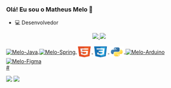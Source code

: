### Olá! Eu sou o Matheus Melo 👋

- 💻 Desenvolvedor

<div align="center">
  <a href="https://beacons.ai/melomatheus">
  <img height="130em" src="https://github-readme-stats.vercel.app/api?username=melomatheus&show_icons=true&theme=dracula&include_all_commits=true&count_private=true"/>
  <img height="130em" src="https://github-readme-stats.vercel.app/api/top-langs/?username=melomatheus&layout=compact&langs_count=7&theme=dracula"/>
</div>
<div style="display: inline_block"><br>
  <img align="center" alt="Melo-Java" height="30" width="40" src="https://cdn.jsdelivr.net/gh/devicons/devicon/icons/java/java-original.svg" />
  <img align="center" alt="Melo-Spring" height="30" width="40" src="https://cdn.jsdelivr.net/gh/devicons/devicon/icons/spring/spring-original.svg">
  <img align="center" alt="Melo-HTML" height="30" width="40" src="https://raw.githubusercontent.com/devicons/devicon/master/icons/html5/html5-original.svg">
  <img align="center" alt="Melo-CSS" height="30" width="40" src="https://raw.githubusercontent.com/devicons/devicon/master/icons/css3/css3-original.svg">
  <img align="center" alt="Melo-Python" height="30" width="40" src="https://raw.githubusercontent.com/devicons/devicon/master/icons/python/python-original.svg">
  <img align="center" alt="Melo-Arduino" heigth="30" width="40" src="https://cdn.jsdelivr.net/gh/devicons/devicon/icons/arduino/arduino-original.svg" />
  <img align="center" alt="Melo-Figma" heigth="15" width="25" src="https://cdn.jsdelivr.net/gh/devicons/devicon/icons/figma/figma-original.svg" />

</div>
  #
<div> 
    
  <a href="https://instagram.com/melo_code" target="_blank"><img src="https://img.shields.io/badge/-Instagram-%23E4405F?style=for-the-badge&logo=instagram&logoColor=white" target="_blank"></a>
  <a href="https://www.linkedin.com/in/matheus-melo-14494a187/" target="_blank"><img src="https://img.shields.io/badge/-LinkedIn-%230077B5?style=for-the-badge&logo=linkedin&logoColor=white" target="_blank"></a> 
 
   
</div>
